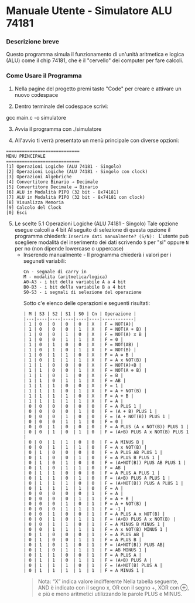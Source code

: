 # **Manuale Utente - Simulatore ALU 74181**

### Descrizione breve
Questo programma simula il funzionamento di un'unità aritmetica e logica (ALU) come il chip 74181, che è il "cervello" dei computer per fare calcoli.

### Come Usare il Programma

1. Nella pagine del progetto premi tasto "Code" per creare e attivare un nuovo codespace

2. Dentro terminale del codespace
scrivi:

gcc main.c -o simulatore

3. Avvia il programma con
./simulatore

4. All'avvio ti verrà presentato un menù principale con diverse opzioni:
```
============================
MENU PRINCIPALE
============================
[1] Operazioni Logiche (ALU 74181 - Singolo)
[2] Operazioni Logiche (ALU 74181 - Singolo con clock)
[3] Operazioni Algebriche   
[4] Convertitore Binario → Decimale 
[5] Convertitore Decimale → Binario 
[6] ALU in Modalità PIPO (32 bit - 8x74181)
[7] ALU in Modalità PIPO (32 bit - 8x74181 con clock)
[8] Visualizza Memoria   
[9] Calcolo del Clock  
[0] Esci
```
5. Le scelte
   5.1 Operazioni Logiche (ALU 74181 - Singolo)
   Tale opzione esegue calcoli a 4 bit
   Al seguito di selezione di questa opzione il programma chiederà:
   `Inserire dati manualmente? (S/N): `
   L'utente può scegliere modalità del inserimento dei dati scrivendo `S` per "si" oppure `N` per no (non dipende lowercase o uppercase)
   - Inserendo manualmente -
     Il programma chiederà i valori per i seguneti variabili:
     ```
     Cn - segnale di carry in
     M - modalita (aritmetica/logica)
     A0-A3 - i bit della variabile A a 4 bit
     B0-B3 - i bit della variabile B a 4 bit
     S0-S3 - i segnali di selezione del operazione
     ```
     Sotto c'e elenco delle operazioni e seguenti risultati:
     ```
     | M | S3 | S2 | S1 | S0 | Cn | Operazione | 
     |---|----|----|----|----|----|------------|
     | 1 | 0  | 0  | 0  | 0  | X  | F = NOT(A)|
     | 1 | 0  | 0  | 0  | 1  | X  | F = NOT(A + B) |
     | 1 | 0  | 0  | 1  | 0  | X  | F = NOT(A) x B |
     | 1 | 0  | 0  | 1  | 1  | X  | F = 0 |
     | 1 | 0  | 1  | 0  | 0  | X  | F = NOT(AB) |
     | 1 | 0  | 1  | 0  | 1  | X  | F = NOT(B) |
     | 1 | 0  | 1  | 1  | 0  | X  | F = A ⊕ B |
     | 1 | 0  | 1  | 1  | 1  | X  | F = A x NOT(B) |
     | 1 | 1  | 0  | 0  | 0  | X  | F = NOT(A)+B |
     | 1 | 1  | 0  | 0  | 1  | X  | F = NOT(A ⊕ B) |
     | 1 | 1  | 0  | 1  | 0  | X  | F = B |
     | 1 | 1  | 0  | 1  | 1  | X  | F = AB |
     | 1 | 1  | 1  | 0  | 0  | X  | F = 1 |
     | 1 | 1  | 1  | 0  | 1  | X  | F = A + NOT(B) |
     | 1 | 1  | 1  | 1  | 0  | X  | F = A + B |
     | 1 | 1  | 1  | 1  | 1  | X  | F = A |
     | 0 | 0  | 0  | 0  | 0  | 0  | F = A PLUS 1 |
     | 0 | 0  | 0  | 0  | 1  | 0  | F = (A + B) PLUS 1 |
     | 0 | 0  | 0  | 1  | 0  | 0  | F = (A + NOT(B)) PLUS 1 |
     | 0 | 0  | 0  | 1  | 1  | 0  | F = 0 |
     | 0 | 0  | 1  | 0  | 0  | 0  | F = A PLUS (A x NOT(B)) PLUS 1 |
     | 0 | 0  | 1  | 0  | 1  | 0  | F = (A+B) PLUS A x NOT(B) PLUS 1 |
     | 0 | 0  | 1  | 1  | 0  | 0  | F = A MINUS B |
     | 0 | 0  | 1  | 1  | 1  | 0  | F = A x NOT(B) |
     | 0 | 1  | 0  | 0  | 0  | 0  | F = A PLUS AB PLUS 1 |
     | 0 | 1  | 0  | 0  | 1  | 0  | F = A PLUS B PLUS 1 |
     | 0 | 1  | 0  | 1  | 0  | 0  | F = (A+NOT(B)) PLUS AB PLUS 1 |
     | 0 | 1  | 0  | 1  | 1  | 0  | F = AB |
     | 0 | 1  | 1  | 0  | 0  | 0  | F = A PLUS A PLUS 1 |
     | 0 | 1  | 1  | 0  | 1  | 0  | F = (A+B) PLUS A PLUS 1 |
     | 0 | 1  | 1  | 1  | 0  | 0  | F = (A+NOT(B)) PLUS A PLUS 1 |
     | 0 | 1  | 1  | 1  | 1  | 0  | F = A |
     | 0 | 0  | 0  | 0  | 0  | 1  | F = A |
     | 0 | 0  | 0  | 0  | 1  | 1  | F = A + B |
     | 0 | 0  | 0  | 1  | 0  | 1  | F = A + NOT(B) |
     | 0 | 0  | 0  | 1  | 1  | 1  | F = -1 |
     | 0 | 0  | 1  | 0  | 0  | 1  | F = A PLUS A x NOT(B) |
     | 0 | 0  | 1  | 0  | 1  | 1  | F = (A+B) PLUS A x NOT(B) |
     | 0 | 0  | 1  | 1  | 0  | 1  | F = A MINUS B MINUS 1 |
     | 0 | 0  | 1  | 1  | 1  | 1  | F = A x NOT(B) MINUS 1 |
     | 0 | 1  | 0  | 0  | 0  | 1  | F = A PLUS AB |
     | 0 | 1  | 0  | 0  | 1  | 1  | F = A PLUS B |
     | 0 | 1  | 0  | 1  | 0  | 1  | F = (A+NOT(B)) PLUS AB|
     | 0 | 1  | 0  | 1  | 1  | 1  | F = AB MINUS 1 |
     | 0 | 1  | 1  | 0  | 0  | 1  | F = A PLUS A |
     | 0 | 1  | 1  | 0  | 1  | 1  | F = (A+B) PLUS A |
     | 0 | 1  | 1  | 1  | 0  | 1  | F = (A+NOT(B) PLUS A |
     | 0 | 1  | 1  | 1  | 1  | 1  | F = A MINUS 1 |
     ```
     > Nota: “X” indica valore indifferente
     > Nella tabella seguente, AND è indicato con il segno x, OR con il segno +, XOR con ⊕, e più e meno aritmetici utilizzando le parole PLUS e MINUS.
